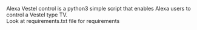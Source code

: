 Alexa Vestel control is a python3 simple script that enables Alexa users to control a Vestel type TV.<br>
Look at requirements.txt file for requirements
